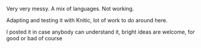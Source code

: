 Very very messy. A mix of languages. Not working.

Adapting and testing it with Knitic, lot of work to do around here. 

I posted it in case anybody can understand it, bright ideas are welcome, for good or bad of course
